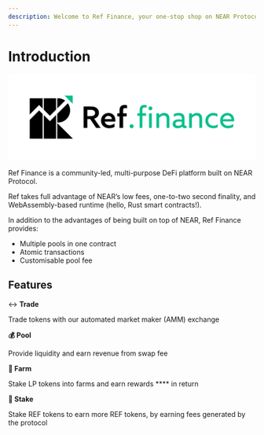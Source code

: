 ```yaml
---
description: Welcome to Ref Finance, your one-stop shop on NEAR Protocol
---
```


# Introduction

![](<.gitbook/assets/reffi-horiz (1).png>)

Ref Finance is a community-led, multi-purpose DeFi platform built on NEAR Protocol.

Ref takes full advantage of NEAR’s low fees, one-to-two second finality, and WebAssembly-based runtime (hello, Rust smart contracts!).

In addition to the advantages of being built on top of NEAR, Ref Finance provides:&#x20;

* Multiple pools in one contract
* Atomic transactions
* Customisable pool fee

## Features

↔️ **Trade**

Trade tokens with our automated market maker (AMM) exchange

**💰 Pool**

Provide liquidity and earn revenue from swap fee

**🌾 Farm**

Stake LP tokens into farms and earn rewards **** in return

**🌈 Stake**

Stake REF tokens to earn more REF tokens, by earning fees generated by the protocol
